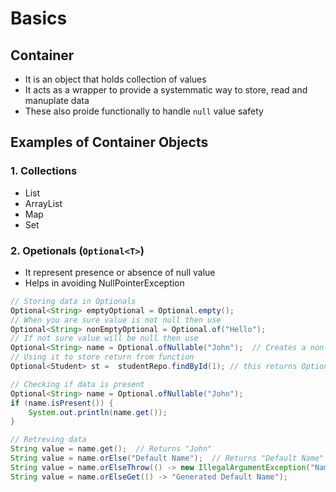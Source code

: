 # Basics

## Container
- It is an object that holds collection of values
- It acts as a wrapper to provide a systemmatic way to store, read and manuplate data
- These also proide functionally to handle `null` value safety

## Examples of Container Objects

### 1. Collections
- List
- ArrayList
- Map
- Set

### 2. Opetionals (`Optional<T>`)
- It represent presence or absence of null value
- Helps in avoiding NullPointerException
```java
// Storing data in Optionals
Optional<String> emptyOptional = Optional.empty();
// When you are sure value is not null then use
Optional<String> nonEmptyOptional = Optional.of("Hello"); 
// If not sure value will be null then use
Optional<String> name = Optional.ofNullable("John");  // Creates a non-empty Optional
// Using it to store return from function
Optional<Student> st =  studentRepo.findById(1); // this returns Optional<Student>

// Checking if data is present
Optional<String> name = Optional.ofNullable("John");
if (name.isPresent()) {
    System.out.println(name.get());
}

// Retreving data
String value = name.get();  // Returns "John"
String value = name.orElse("Default Name");  // Returns "Default Name"
String value = name.orElseThrow(() -> new IllegalArgumentException("Name not found"));
String value = name.orElseGet(() -> "Generated Default Name");

```
